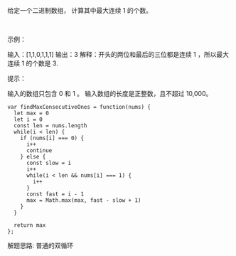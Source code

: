 给定一个二进制数组， 计算其中最大连续 1 的个数。

 

示例：

输入：[1,1,0,1,1,1]
输出：3
解释：开头的两位和最后的三位都是连续 1 ，所以最大连续 1 的个数是 3.
 

提示：

输入的数组只包含 0 和 1 。
输入数组的长度是正整数，且不超过 10,000。

```
var findMaxConsecutiveOnes = function(nums) {
  let max = 0
  let i = 0
  const len = nums.length
  while(i < len) {
    if (nums[i] === 0) {
      i++
      continue
    } else {
      const slow = i
      i++
      while(i < len && nums[i] === 1) {
        i++
      }
      const fast = i - 1
      max = Math.max(max, fast - slow + 1)
    }
  }

  return max
};
```

解题思路: 普通的双循环
